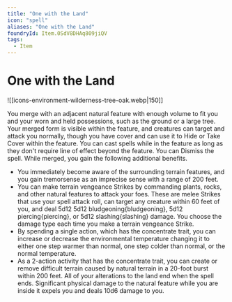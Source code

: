 ```yaml
---
title: "One with the Land"
icon: "spell"
aliases: "One with the Land"
foundryId: Item.0SdV8DHAq809jiQV
tags:
  - Item
---
```


# One with the Land
![[icons-environment-wilderness-tree-oak.webp|150]]

You merge with an adjacent natural feature with enough volume to fit you and your worn and held possessions, such as the ground or a large tree. Your merged form is visible within the feature, and creatures can target and attack you normally, though you have cover and can use it to Hide or Take Cover within the feature. You can cast spells while in the feature as long as they don't require line of effect beyond the feature. You can Dismiss the spell. While merged, you gain the following additional benefits.

*   You immediately become aware of the surrounding terrain features, and you gain tremorsense as an imprecise sense with a range of 200 feet.
*   You can make terrain vengeance Strikes by commanding plants, rocks, and other natural features to attack your foes. These are melee Strikes that use your spell attack roll, can target any creature within 60 feet of you, and deal 5d12 5d12 bludgeoning{bludgeoning}, 5d12 piercing{piercing}, or 5d12 slashing{slashing} damage. You choose the damage type each time you make a terrain vengeance Strike.
*   By spending a single action, which has the concentrate trait, you can increase or decrease the environmental temperature changing it to either one step warmer than normal, one step colder than normal, or the normal temperature.
*   As a 2-action activity that has the concentrate trait, you can create or remove difficult terrain caused by natural terrain in a 20-foot burst within 200 feet. All of your alterations to the land end when the spell ends. Significant physical damage to the natural feature while you are inside it expels you and deals 10d6 damage to you.
